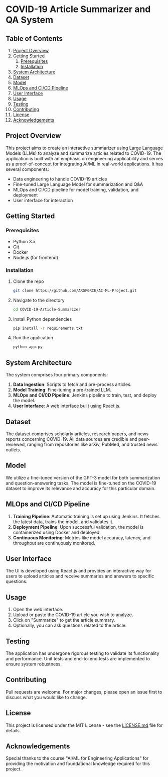 # COVID-19 Article Summarizer and QA System

## Table of Contents
1. [Project Overview](#project-overview)
2. [Getting Started](#getting-started)
    1. [Prerequisites](#prerequisites)
    2. [Installation](#installation)
3. [System Architecture](#system-architecture)
4. [Dataset](#dataset)
5. [Model](#model)
6. [MLOps and CI/CD Pipeline](#mlops-and-ci-cd-pipeline)
7. [User Interface](#user-interface)
8. [Usage](#usage)
9. [Testing](#testing)
10. [Contributing](#contributing)
11. [License](#license)
12. [Acknowledgements](#acknowledgements)

## Project Overview

This project aims to create an interactive summarizer using Large Language Models (LLMs) to analyze and summarize articles related to COVID-19. The application is built with an emphasis on engineering applicability and serves as a proof-of-concept for integrating AI/ML in real-world applications. It has several components:

- Data engineering to handle COVID-19 articles
- Fine-tuned Large Language Model for summarization and Q&A
- MLOps and CI/CD pipeline for model training, validation, and deployment
- User interface for interaction

## Getting Started

### Prerequisites

- Python 3.x
- Git
- Docker
- Node.js (for frontend)

### Installation

1. Clone the repo
   ```bash
   git clone https://github.com/ARGF0RCE/AI-ML-Project.git
   ```

2. Navigate to the directory
   ```bash
   cd COVID-19-Article-Summarizer
   ```

3. Install Python dependencies
   ```bash
   pip install -r requirements.txt
   ```

4. Run the application
   ```bash
   python app.py
   ```

## System Architecture

The system comprises four primary components:

1. **Data Ingestion**: Scripts to fetch and pre-process articles.
2. **Model Training**: Fine-tuning a pre-trained LLM.
3. **MLOps and CI/CD Pipeline**: Jenkins pipeline to train, test, and deploy the model.
4. **User Interface**: A web interface built using React.js.

## Dataset

The dataset comprises scholarly articles, research papers, and news reports concerning COVID-19. All data sources are credible and peer-reviewed, ranging from repositories like arXiv, PubMed, and trusted news outlets.

## Model

We utilize a fine-tuned version of the GPT-3 model for both summarization and question-answering tasks. The model is fine-tuned on the COVID-19 dataset to improve its relevance and accuracy for this particular domain.

## MLOps and CI/CD Pipeline

1. **Training Pipeline**: Automatic training is set up using Jenkins. It fetches the latest data, trains the model, and validates it.
2. **Deployment Pipeline**: Upon successful validation, the model is containerized using Docker and deployed.
3. **Continuous Monitoring**: Metrics like model accuracy, latency, and throughput are continuously monitored.

## User Interface

The UI is developed using React.js and provides an interactive way for users to upload articles and receive summaries and answers to specific questions.

## Usage

1. Open the web interface.
2. Upload or paste the COVID-19 article you wish to analyze.
3. Click on "Summarize" to get the article summary.
4. Optionally, you can ask questions related to the article.

## Testing

The application has undergone rigorous testing to validate its functionality and performance. Unit tests and end-to-end tests are implemented to ensure system robustness.

## Contributing

Pull requests are welcome. For major changes, please open an issue first to discuss what you would like to change.

## License

This project is licensed under the MIT License - see the [LICENSE.md](LICENSE.md) file for details.

## Acknowledgements

Special thanks to the course "AI/ML for Engineering Applications" for providing the motivation and foundational knowledge required for this project.